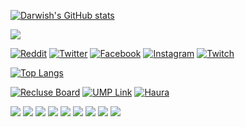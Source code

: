 [![Darwish's GitHub stats](https://github-readme-stats.vercel.app/api?username=darwishzain&theme=radical)](https://github.com/darwishzain)

[![](https://img.shields.io/github/followers/darwishzain?style=social)](https://github.com/darwishzain)

[![Reddit](https://img.shields.io/badge/Reddit-%23FF4500.svg?logo=Reddit&logoColor=white)](https://reddit.com/user/darwishzainstd) [![Twitter](https://img.shields.io/badge/Twitter-%231DA1F2.svg?logo=Twitter&logoColor=white)](https://twitter.com/boyrecluse_) [![Facebook](https://img.shields.io/badge/Facebook-%231DA1F2.svg?logo=Facebook&logoColor=white)](https://facebook.com/darwishzainstd) [![Instagram](https://img.shields.io/badge/Instagram-%231DA1F2.svg?logo=Instagram&logoColor=white)](https://instagram.com/darwishzianstd) [![Twitch](https://img.shields.io/badge/Twitch-%231DA1F2.svg?logo=Twitch&logoColor=white)](https://twitch.tv/boyrecluse)
<!--[![Instagram](https://img.shields.io/badge/Instagram-%23E4405F.svg?logo=Instagram&logoColor=white)](https://instagram.com/darwishzainstd)   [![LinkedIn](https://img.shields.io/badge/LinkedIn-%230077B5.svg?logo=linkedin&logoColor=white)](https://linkedin.com/in/darwishmatzain) [![Stack Overflow](https://img.shields.io/badge/-Stackoverflow-FE7A16?logo=stack-overflow&logoColor=white)](https://stackoverflow.com/users/19496359) -->

[![Top Langs](https://github-readme-stats.vercel.app/api/top-langs/?username=darwishzain&hide=javascript,html,css,nsis,php,blade,asp.net,shaderlab,hlsl&layout=compact&theme=radical)](https://github.com/darwishzain)


[![Recluse Board](https://github-readme-stats.vercel.app/api/pin/?username=darwishzain&repo=recluse-board&theme=radical)](https://github.com/darwishzain/recluse-board)
[![UMP Link](https://github-readme-stats.vercel.app/api/pin/?username=darwishzain&repo=ump-link&theme=radical)](https://github.com/darwishzain/ump-link)
[![Haura](https://github-readme-stats.vercel.app/api/pin/?username=darwishzain&repo=haura&theme=radical)](https://github.com/darwishzain/haura)


![](https://img.shields.io/badge/OS-Linux-informational?style=flat&logo=linux&logoColor=white&color=2bbc8a)
![](https://img.shields.io/badge/OS-Windows-informational?style=flat&logo=windows&logoColor=white&color=2bbc8a)
![](https://img.shields.io/badge/Code-Python-informational?style=flat&logo=python&logoColor=white&color=2bbc8a)
![](https://img.shields.io/badge/Code-Javascript-informational?style=flat&logo=javascript&logoColor=white&color=2bbc8a)
![](https://img.shields.io/badge/Code-PHP-informational?style=flat&logo=php&logoColor=white&color=2bbc8a)
![](https://img.shields.io/badge/Code-CSharp-informational?style=flat&logo=csharp&logoColor=white&color=2bbc8a)
![](https://img.shields.io/badge/Code-C-informational?style=flat&logo=c&logoColor=white&color=2bbc8a)
![](https://img.shields.io/badge/Tools-Unity-informational?style=flat&logo=unity&logoColor=white&color=2bbc8a)
![](https://img.shields.io/badge/Tools-XAMPP-informational?style=flat&logo=xampp&logoColor=white&color=2bbc8a)
